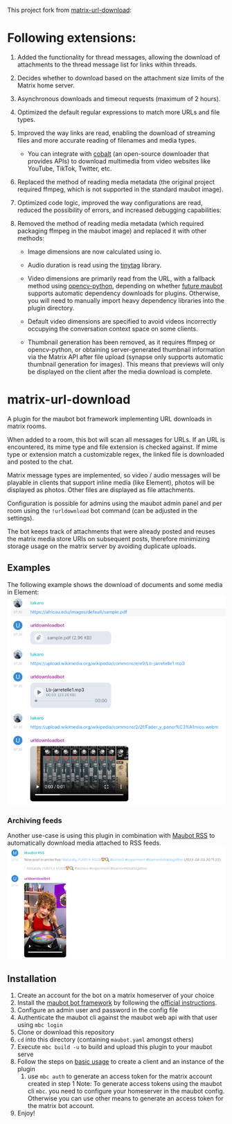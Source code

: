 This project fork from [matrix-url-download](https://codeberg.org/LukeLR/matrix-url-download):

# Following extensions:

1. Added the functionality for thread messages, allowing the download of attachments to the thread message list for links within threads.

2. Decides whether to download based on the attachment size limits of the Matrix home server.

3. Asynchronous downloads and timeout requests (maximum of 2 hours).

4. Optimized the default regular expressions to match more URLs and file types.

5. Improved the way links are read, enabling the download of streaming files and more accurate reading of filenames and media types.

   - You can integrate with [cobalt](https://github.com/imputnet/cobalt) (an open-source downloader that provides APIs) to download multimedia from video websites like YouTube, TikTok, Twitter, etc.

6. Replaced the method of reading media metadata (the original project required ffmpeg, which is not supported in the standard maubot image).

7. Optimized code logic, improved the way configurations are read, reduced the possibility of errors, and increased debugging capabilities:

8. Removed the method of reading media metadata (which required packaging ffmpeg in the maubot image) and replaced it with other methods:

   - Image dimensions are now calculated using io.

   - Audio duration is read using the [tinytag](https://pypi.org/project/tinytag/) library.

   - Video dimensions are primarily read from the URL, with a fallback method using [opencv-python](https://pypi.org/project/opencv-python), depending on whether [future maubot](https://docs.mau.fi/maubot/dev/reference/plugin-metadata.html?highlight=modules#plugin-metadata) supports automatic dependency downloads for plugins. Otherwise, you will need to manually import heavy dependency libraries into the plugin directory.

   - Default video dimensions are specified to avoid videos incorrectly occupying the conversation context space on some clients.

   - Thumbnail generation has been removed, as it requires ffmpeg or opencv-python, or obtaining server-generated thumbnail information via the Matrix API after file upload (synapse only supports automatic thumbnail generation for images). This means that previews will only be displayed on the client after the media download is complete.

# matrix-url-download

A plugin for the maubot bot framework implementing URL downloads in matrix rooms.

When added to a room, this bot will scan all messages for URLs. If an URL is encountered, its mime type and file extension is checked against. If mime type or extension match a customizable regex, the linked file is downloaded and posted to the chat.

Matrix message types are implemented, so video / audio messages will be playable in clients that support inline media (like Element), photos will be displayed as photos. Other files are displayed as file attachments.

Configuration is possible for admins using the maubot admin panel and per room using the `!urldownload` bot command (can be adjusted in the settings).

The bot keeps track of attachments that were already posted and reuses the matrix media store URIs on subsequent posts, therefore minimizing storage usage on the matrix server by avoiding duplicate uploads.

## Examples
The following example shows the download of documents and some media in Element:
![A screenshot of Element showing the bot downloading a PDF document, an audio file and a video](doc/static/Examples.png)

### Archiving feeds
Another use-case is using this plugin in combination with [Maubot RSS](https://github.com/maubot/rss/tree/master) to automatically download media attached to RSS feeds.
![A screenshot of Element showing the bot downloading media from RSS feeds](doc/static/Example_MauBotRSS.png)

## Installation
1. Create an account for the bot on a matrix homeserver of your choice
2. Install the [maubot bot framework](https://github.com/maubot/maubot/) by following the [official instructions](https://docs.mau.fi/maubot/usage/setup/index.html).
3. Configure an admin user and password in the config file
4. Authenticate the maubot cli against the maubot web api with that user using `mbc login`
5. Clone or download this repository
6. `cd` into this directory (containing `maubot.yaml` amongst others)
7. Execute `mbc build -u` to build and upload this plugin to your maubot serve
8. Follow the steps on [basic usage](https://docs.mau.fi/maubot/usage/basic.html) to create a client and an instance of the plugin 
   1. use `mbc auth` to generate an access token for the matrix account created in step 1
           Note: To generate access tokens using the maubot cli `mbc`. you need to configure your homeserver in the maubot config. Otherwise you can use other means to generate an access token for the matrix bot account.
9. Enjoy!